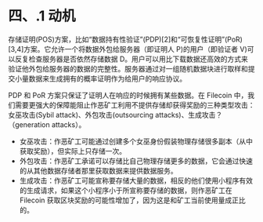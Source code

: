 # 四、.1 动机

存储证明(POS)方案，比如“数据持有性验证”(PDP)[2]和“可恢复性证明”(PoR)[3,4]方案。它允许一个将数据外包给服务器（即证明人 P)的用户（即验证者 V)可以反复检查服务器是否依然存储数据 D。用户可以用比下载数据还高效的方式来验证他外包给服务器的数据的完整性。服务器通过对一组随机数据块进行取样和提交小量数据来生成拥有的概率证明作为给用户的响应协议。

PDP 和 PoR 方案只保证了证明人在响应的时候拥有某些数据。在 Filecoin 中，我们需要更强大的保障能阻止作恶矿工利用不提供存储却获得奖励的三种类型攻击：女巫攻击(Sybil attack)、外包攻击(outsourcing attacks)、生成攻击？（generation attacks）。

*   女巫攻击：作恶矿工可能通过创建多个女巫身份假装物理存储很多副本（从中获取奖励），但实际上只存储一次。
*   外包攻击：作恶矿工承诺可以存储比自己物理存储更多的数据，它会通过快速的从其他数据存储者那里获取数据来提供数据服务。
*   生成攻击：作恶矿工可能宣称要存储大量的数据，相反的他们使用小程序有效的生成请求，如果这个小程序小于所宣称要存储的数据，则作恶矿工在 Filecoin 获取区块奖励的可能性增加了，因为这是和矿工当前使用量成正比的。